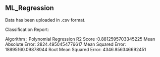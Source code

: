 ## ML_Regression

Data has been uploaded in .csv format.

Classification Report:

Algorithm : Polynomial Regression
R2 Score :0.8812595703345225
Mean Absolute Error: 2824.4950454776617
Mean Squared Error: 18895160.09878044
Root Mean Squared Error: 4346.856346692451

